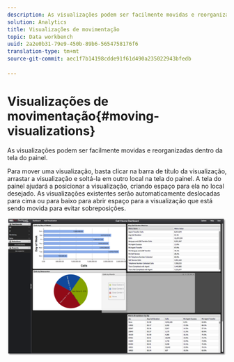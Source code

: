 ```yaml
---
description: As visualizações podem ser facilmente movidas e reorganizadas dentro da tela do painel.
solution: Analytics
title: Visualizações de movimentação
topic: Data workbench
uuid: 2a2e0b31-79e9-450b-89b6-5654758176f6
translation-type: tm+mt
source-git-commit: aec1f7b14198cdde91f61d490a235022943bfedb

---
```



# Visualizações de movimentação{#moving-visualizations}

As visualizações podem ser facilmente movidas e reorganizadas dentro da tela do painel.

Para mover uma visualização, basta clicar na barra de título da visualização, arrastar a visualização e soltá-la em outro local na tela do painel. A tela do painel ajudará a posicionar a visualização, criando espaço para ela no local desejado. As visualizações existentes serão automaticamente deslocadas para cima ou para baixo para abrir espaço para a visualização que está sendo movida para evitar sobreposições.

![](assets/move_visual.png)

